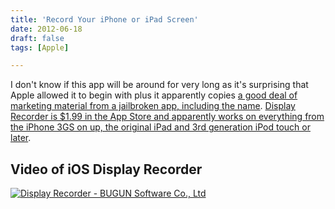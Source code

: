 ```yaml
---
title: 'Record Your iPhone or iPad Screen'
date: 2012-06-18
draft: false
tags: [Apple]

---
```


I don't know if this app will be around for very long as it's surprising that Apple allowed it to begin with plus it apparently copies [a good deal of marketing material from a jailbroken app, including the name](http://9to5mac.com/2012/06/18/previously-jailbreak-only-apple-allows-ios-display-recorder-app-into-app-store/). [Display Recorder is $1.99 in the App Store and apparently works on everything from the iPhone 3GS on up, the original iPad and 3rd generation iPod touch or later](http://click.linksynergy.com/fs-bin/stat?id=6PFrOqNV4B8&offerid=146261&type=3&subid=0&tmpid=1826&RD_PARM1=http%253A%252F%252Fitunes.apple.com%252Fca%252Fapp%252Fdisplay-recorder%252Fid520411468%253Fmt%253D8%2526uo%253D4%2526partnerId%253D30).

Video of iOS Display Recorder
-----------------------------

[![Display Recorder - BUGUN Software Co., Ltd](http://r.mzstatic.com/images/web/linkmaker/badge_appstore-lrg.gif)](http://click.linksynergy.com/fs-bin/stat?id=6PFrOqNV4B8&offerid=146261&type=3&subid=0&tmpid=1826&RD_PARM1=http%253A%252F%252Fitunes.apple.com%252Fca%252Fapp%252Fdisplay-recorder%252Fid520411468%253Fmt%253D8%2526uo%253D4%2526partnerId%253D30)